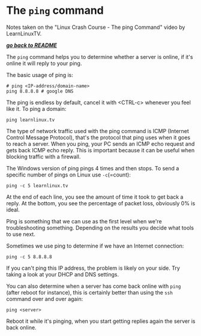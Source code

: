 # The `ping` command

Notes taken on the "Linux Crash Course - The ping Command" video by
LearnLinuxTV.

[***go back to README***](/README.md)  

The `ping` command helps you to determine whether a server is online, if it's
online it will reply to your ping. 

The basic usage of ping is:

    # ping <IP-address/domain-name>
    ping 8.8.8.8 # google DNS

The ping is endless by default, cancel it with \<CTRL-c> whenever you feel like
it. To ping a domain:

    ping learnlinux.tv

The type of network traffic used with the ping command is ICMP (Internet
Control Message Protocol), that's the protocol that ping uses when it goes to
reach a server. When you ping, your PC sends an ICMP echo request and gets back
ICMP echo reply. This is important because it can be useful when blocking 
traffic with a firewall. 

The Windows version of ping pings 4 times and then stops. To send a specific
number of pings on Linux use `-c`(=count):

    ping -c 5 learnlinux.tv

At the end of each line, you see the amount of time it took to get back a
reply. At the bottom, you see the percentage of packet loss, obviously 0% is
ideal. 

Ping is something that we can use as the first level when we're troubleshooting
something. Depending on the results you decide what tools to use next.

Sometimes we use ping to determine if we have an Internet connection:

    ping -c 5 8.8.8.8

If you can't ping this IP address, the problem is likely on your side. Try
taking a look at your DHCP and DNS settings. 

You can also determine when a server has come back online with `ping` (after
reboot for instance), this is certainly better than using the `ssh` command
over and over again:

    ping <server>

Reboot it while it's pinging, when you start getting replies again the server
is back online.
